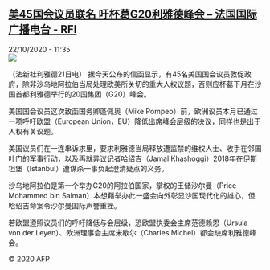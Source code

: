 <!--1603364113000-->
[美45国会议员联名 吁杯葛G20利雅德峰会 – 法国国际广播电台 - RFI](http://www.rfi.fr//cn/contenu/20201022-%E7%BE%8E45%E5%9B%BD%E4%BC%9A%E8%AE%AE%E5%91%98%E8%81%94%E5%90%8D-%E5%90%81%E6%9D%AF%E8%91%9Bg20%E5%88%A9%E9%9B%85%E5%BE%B7%E5%B3%B0%E4%BC%9A)
------

<div>22/10/2020 - 11:35</div><img src="https://s.rfi.fr/media/display/b76d794a-144d-11eb-b396-005056bf87d6/w:310/p:16x9/int0014b.201022173502.jpg"><div class="t-content__body u-clearfix"><p>（法新社利雅德21日电）    据今天公布的信函显示，有45名美国国会议员敦促政府，除非沙乌地阿拉伯当局处理欧美所关切的重大人权议题，否则应杯葛下月在沙国首都利雅德举行的20国集团（G20）峰会。</p><p>    美国国会议员这次致函国务卿蓬佩奥（Mike Pompeo）前，欧洲议员本月已通过一项呼吁欧盟（European Union，EU）降低出席峰会层级的决议，同样也是出于人权有关议题。</p><p>    美国议员们在一连串诉求里，要求利雅德当局释放遭监禁的维权人士、收手在邻国叶门的军事行动，以及再就异议记者哈绍吉（Jamal Khashoggi）2018年在伊斯坦堡（Istanbul）遭谋杀一事负起澄清疑点的义务。</p><p>    沙乌地阿拉伯是第一个举办G20的阿拉伯国家，掌权的王储沙尔曼（Price Mohammed bin Salman）本想藉举办此一盛会向外彰显沙国现代化的雄心，但哈绍吉命案令沙尔曼国际声誉重挫。</p><p>    若欧盟遵照议员们的呼吁降低与会层级，恐欧盟执委会主席范德赖恩（Ursula von der Leyen）、欧洲理事会主席米歇尔（Charles Michel）都会缺席利雅德峰会。</p><p class="t-copyright">© 2020 AFP</p>        </div>
